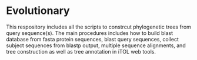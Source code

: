 # Evolutionary
This respository includes all the scripts to constrcut phylogenetic trees from query sequence(s). The main procedures includes how to build blast database from fasta protein sequences, blast query sequences, collect subject sequences from blastp output, multiple sequence alignments, and tree construction as well as tree annotation in iTOL web tools.
